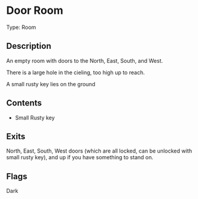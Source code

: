 # Door Room

Type: Room

## Description

An empty room with doors to the North, East, South, and West.

There is a large hole in the cieling, too high up to reach.

A small rusty key lies on the ground

## Contents

- Small Rusty key

## Exits

North, East, South, West doors (which are all locked, can be unlocked with small rusty key), and 
up if you have something to stand on.

## Flags

Dark
